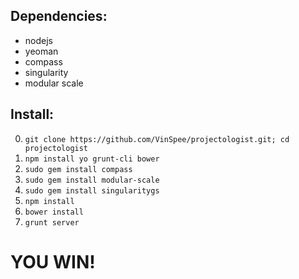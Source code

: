 ## Dependencies:
- nodejs 
- yeoman
- compass
- singularity
- modular scale

## Install:

0. `git clone https://github.com/VinSpee/projectologist.git; cd projectologist`
1. `npm install yo grunt-cli bower`
2. `sudo gem install compass`
3. `sudo gem install modular-scale`
4. `sudo gem install singularitygs`
5. `npm install`
6. `bower install`
7. `grunt server`

# YOU WIN!
